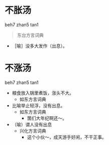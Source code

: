 

# 不胀汤
beh7 zhan5 tan1
> 东台方言词典
- ［喻］没多大发作（出息）。



# 不涨汤
beh7 zhan5 tan1
+ 粮食放入锅里煮饭，涨头不大。
  * 如东方言词典
+ 比喻举止轻浮，没有出息。
  * 如东方言词典
    - 箇们大年纪啊还～。
+ （喻）谓人没有出息
  * 兴化方言词典
    - 这个小伙～，成天游手好闲，不干正事。
